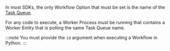 In most SDKs, the only Workflow Option that must be set is the name of the [Task Queue](/concepts/what-is-a-task-queue).

For any code to execute, a Worker Process must be running that contains a Worker Entity that is polling the same Task Queue name.

:::note
You must provide the `id` argument when executing a Workflow in Python.
:::
